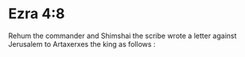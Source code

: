 # Ezra 4:8

Rehum the commander and Shimshai the scribe wrote a letter against Jerusalem to Artaxerxes the king as follows :
